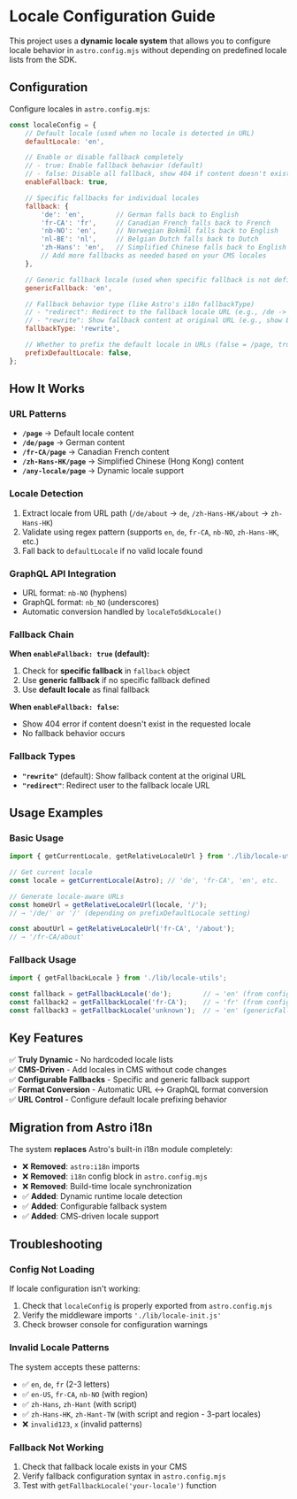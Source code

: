# Locale Configuration Guide

This project uses a **dynamic locale system** that allows you to configure locale behavior in `astro.config.mjs` without depending on predefined locale lists from the SDK.

## Configuration

Configure locales in `astro.config.mjs`:

```javascript
const localeConfig = {
    // Default locale (used when no locale is detected in URL)
    defaultLocale: 'en',

    // Enable or disable fallback completely
    // - true: Enable fallback behavior (default)
    // - false: Disable all fallback, show 404 if content doesn't exist in requested locale
    enableFallback: true,

    // Specific fallbacks for individual locales
    fallback: {
        'de': 'en',        // German falls back to English
        'fr-CA': 'fr',     // Canadian French falls back to French
        'nb-NO': 'en',     // Norwegian Bokmål falls back to English
        'nl-BE': 'nl',     // Belgian Dutch falls back to Dutch
        'zh-Hans': 'en',   // Simplified Chinese falls back to English
        // Add more fallbacks as needed based on your CMS locales
    },

    // Generic fallback locale (used when specific fallback is not defined)
    genericFallback: 'en',

    // Fallback behavior type (like Astro's i18n fallbackType)
    // - "redirect": Redirect to the fallback locale URL (e.g., /de -> /en)
    // - "rewrite": Show fallback content at original URL (e.g., show English content at /de)
    fallbackType: 'rewrite',

    // Whether to prefix the default locale in URLs (false = /page, true = /en/page)
    prefixDefaultLocale: false,
};
```

## How It Works

### URL Patterns
- **`/page`** → Default locale content
- **`/de/page`** → German content  
- **`/fr-CA/page`** → Canadian French content
- **`/zh-Hans-HK/page`** → Simplified Chinese (Hong Kong) content
- **`/any-locale/page`** → Dynamic locale support

### Locale Detection
1. Extract locale from URL path (`/de/about` → `de`, `/zh-Hans-HK/about` → `zh-Hans-HK`)
2. Validate using regex pattern (supports `en`, `de`, `fr-CA`, `nb-NO`, `zh-Hans-HK`, etc.)
3. Fall back to `defaultLocale` if no valid locale found

### GraphQL API Integration  
- URL format: `nb-NO` (hyphens)
- GraphQL format: `nb_NO` (underscores)
- Automatic conversion handled by `localeToSdkLocale()`

### Fallback Chain
**When `enableFallback: true` (default):**
1. Check for **specific fallback** in `fallback` object
2. Use **generic fallback** if no specific fallback defined
3. Use **default locale** as final fallback

**When `enableFallback: false`:**
- Show 404 error if content doesn't exist in the requested locale
- No fallback behavior occurs

### Fallback Types
- **`"rewrite"`** (default): Show fallback content at the original URL
- **`"redirect"`**: Redirect user to the fallback locale URL

## Usage Examples

### Basic Usage
```javascript
import { getCurrentLocale, getRelativeLocaleUrl } from './lib/locale-utils';

// Get current locale
const locale = getCurrentLocale(Astro); // 'de', 'fr-CA', 'en', etc.

// Generate locale-aware URLs  
const homeUrl = getRelativeLocaleUrl(locale, '/'); 
// → '/de/' or '/' (depending on prefixDefaultLocale setting)

const aboutUrl = getRelativeLocaleUrl('fr-CA', '/about');
// → '/fr-CA/about'
```

### Fallback Usage
```javascript
import { getFallbackLocale } from './lib/locale-utils';

const fallback = getFallbackLocale('de');        // → 'en' (from config)
const fallback2 = getFallbackLocale('fr-CA');    // → 'fr' (from config)  
const fallback3 = getFallbackLocale('unknown');  // → 'en' (genericFallback)
```

## Key Features

✅ **Truly Dynamic** - No hardcoded locale lists  
✅ **CMS-Driven** - Add locales in CMS without code changes  
✅ **Configurable Fallbacks** - Specific and generic fallback support  
✅ **Format Conversion** - Automatic URL ↔ GraphQL format conversion  
✅ **URL Control** - Configure default locale prefixing behavior  

## Migration from Astro i18n

The system **replaces** Astro's built-in i18n module completely:

- ❌ **Removed**: `astro:i18n` imports
- ❌ **Removed**: `i18n` config block in `astro.config.mjs` 
- ❌ **Removed**: Build-time locale synchronization
- ✅ **Added**: Dynamic runtime locale detection
- ✅ **Added**: Configurable fallback system
- ✅ **Added**: CMS-driven locale support

## Troubleshooting

### Config Not Loading
If locale configuration isn't working:
1. Check that `localeConfig` is properly exported from `astro.config.mjs`
2. Verify the middleware imports `'./lib/locale-init.js'`
3. Check browser console for configuration warnings

### Invalid Locale Patterns
The system accepts these patterns:
- ✅ `en`, `de`, `fr` (2-3 letters)
- ✅ `en-US`, `fr-CA`, `nb-NO` (with region)
- ✅ `zh-Hans`, `zh-Hant` (with script)
- ✅ `zh-Hans-HK`, `zh-Hant-TW` (with script and region - 3-part locales)
- ❌ `invalid123`, `x` (invalid patterns)

### Fallback Not Working
1. Check that fallback locale exists in your CMS
2. Verify fallback configuration syntax in `astro.config.mjs`
3. Test with `getFallbackLocale('your-locale')` function